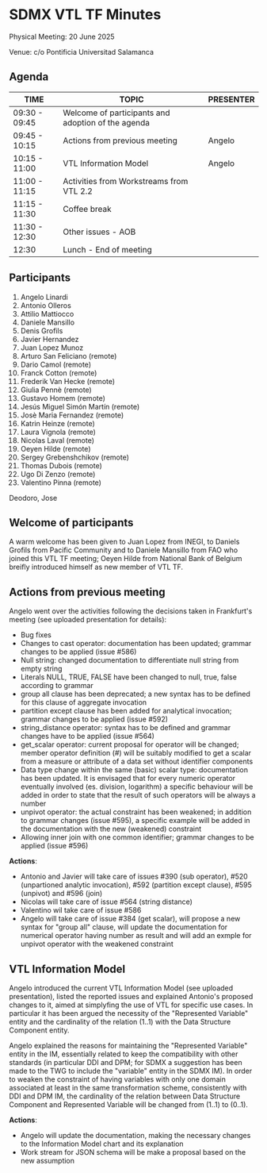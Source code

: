 # SDMX VTL TF Minutes
Physical Meeting: 20 June 2025

Venue: c/o Pontificia Universitad Salamanca

## Agenda

|TIME|TOPIC|PRESENTER
|----|-----|------|
|09:30 - 09:45|Welcome of participants and adoption of the agenda|	
|09:45 - 10:15|Actions from previous meeting|Angelo
|10:15 - 11:00|VTL Information Model|Angelo
|11:00 - 11:15|Activities from Workstreams from VTL 2.2|	
|11:15 - 11:30|Coffee break|
|11:30 - 12:30|Other issues - AOB|
|12:30|Lunch - End of meeting|

## Participants

1.  Angelo Linardi
2.  Antonio Olleros
3.  Attilio Mattiocco
4.  Daniele Mansillo
5.  Denis Grofils
6.  Javier Hernandez
7.  Juan Lopez Munoz
8.  Arturo San Feliciano (remote)
9.  Dario Camol (remote)
10. Franck Cotton (remote)
11. Frederik Van Hecke (remote)
12. Giulia Pennè (remote)
13. Gustavo Homem (remote)
14. Jesús Miguel Simón Martín (remote)
15. Josè Maria Fernandez (remote)
16. Katrin Heinze (remote)
17. Laura	Vignola (remote)
18. Nicolas Laval (remote)
19. Oeyen Hilde (remote)
20. Sergey Grebenshchikov (remote)
21. Thomas Dubois (remote)
22. Ugo Di Zenzo (remote)
23. Valentino Pinna (remote)

Deodoro, Jose

## Welcome of participants
A warm welcome has been given to Juan Lopez from INEGI, to Daniels Grofils from Pacific Community and to Daniele Mansillo from FAO who joined this VTL TF meeting; Oeyen Hilde from National Bank of Belgium breifly introduced himself as new member of VTL TF.

## Actions from previous meeting
Angelo went over the activities following the decisions taken in Frankfurt's meeting (see uploaded presentation for details):
- Bug fixes
- Changes to cast operator: documentation has been updated; grammar changes to be applied (issue #586)
- Null string: changed documentation to differentiate null string from empty string
- Literals NULL, TRUE, FALSE have been changed to null, true, false according to grammar
- group all clause has been deprecated; a new syntax has to be defined for this clause of aggregate invocation
- partition except clause has been added for analytical invocation; grammar changes to be applied (issue #592)
- string_distance operator: syntax has to be defined and grammar changes have to be applied (issue #564)
- get_scalar operator: current proposal for operator will be changed; member operator definition (#) will be suitably modified to get a scalar from a measure or attribute of a data set without identifier components
- Data type change within the same (basic) scalar type: documentation has been updated. It is envisaged that for every numeric operator 
eventually involved (es. division, logarithm) a specific behaviour will be added in order to state that the result of such operators will be always a number
- unpivot operator: the actual constraint has been weakened; in addition to grammar changes (issue #595), a specific example will be added in the documentation with the new (weakened) constraint
- Allowing inner join with one common identifier; grammar changes to be applied (issue #596)

**Actions**:
- Antonio and Javier will take care of issues #390 (sub operator), #520 (unpartioned analytic invocation), #592 (partition except clause), #595 (unpivot) and #596 (join)
- Nicolas will take care of issue #564 (string distance)
- Valentino wil take care of issue #586
- Angelo will take care of issue #384 (get scalar), will propose a new syntax for "group all" clause, will update the documentation for numerical operator having number as result and will add an exmple for unpivot operator with the weakened constraint

## VTL Information Model
Angelo introduced the current VTL Information Model (see uploaded presentation), listed the reported issues and explained Antonio's proposed changes to it, aimed at simplyfing the use of VTL for specific use cases. In particular it has been argued the necessity of the "Represented Variable" entity and the cardinality of the relation (1..1) with the Data Structure Component entity.

Angelo explained the reasons for maintaining the "Represented Variable" entity in the IM, essentially related to keep the compatibility with other standards (in particular DDI and DPM; for SDMX a suggestion has been made to the TWG to include the "variable" entity in the SDMX IM). In order to weaken the constraint of having variables with only one domain associated at least in the same transformation scheme, consistently with DDI and DPM IM, the cardinality of the relation between Data Structure Component and Represented Variable will be changed from (1..1) to (0..1).

**Actions**:
- Angelo will update the documentation, making the necessary changes to the Information Model chart and its explanation
- Work stream for JSON schema will be make a proposal based on the new assumption
